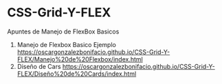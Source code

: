 # CSS-Grid-Y-FLEX
Apuntes de Manejo de FlexBox Basicos
1. Manejo de Flexbox Basico Ejemplo  https://oscargonzalezbonifacio.github.io/CSS-Grid-Y-FLEX/Manejo%20de%20Flexbox/index.html 
2. Diseño de Cars https://oscargonzalezbonifacio.github.io/CSS-Grid-Y-FLEX/Diseño%20de%20Cards/index.html


